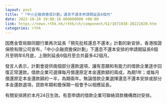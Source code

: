 ```yaml
---
layout: post
title: "「中小企融資擔保計劃」還息不還本申請期延長6個月"
date: 2022-10-20 19:08:18.000000000 +08:00
link: https://news.rthk.hk/rthk/ch/component/k2/1671938-20221020.htm
categories: rthk
---
```


因應金管局聯同銀行業再次延長「預先批核還息不還本」計劃的新安排，香港按證保險有限公司宣布，「中小企融資擔保計劃」下還息不還本安排的申請期延長6個月至明年6月底，上限則延長6個月至合共最多42個月。

發言人表示，計劃會提供兩個部分還款選項，讓有意願和有能力的借款企業逐步回復正常還款。借款企業可選擇每月償還原定本金還款額的兩成，為期1年；或每月償還原定本金還款額的一半，為期兩年。無論借款企業選擇還息不還本安排或部分本金還款選項，貸款年期和擔保期一般會予以相應延長。

有關安排將於本月24日生效。有意申請的借款企業可聯絡貸款機構商討安排。
